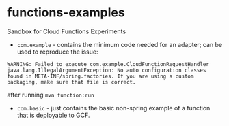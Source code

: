 # functions-examples
Sandbox for Cloud Functions Experiments

- `com.example` - contains the minimum code needed for an adapter; can be used to reproduce the issue:

```
WARNING: Failed to execute com.example.CloudFunctionRequestHandler
java.lang.IllegalArgumentException: No auto configuration classes found in META-INF/spring.factories. If you are using a custom packaging, make sure that file is correct.
```

after running `mvn function:run`

- `com.basic` - just contains the basic non-spring example of a function that is deployable to GCF.
